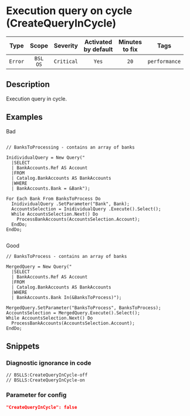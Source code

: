 # Execution query on cycle (CreateQueryInCycle)

|  Type   |        Scope        |  Severity  | Activated<br>by default | Minutes<br>to fix |     Tags      |
|:-------:|:-------------------:|:----------:|:-----------------------------:|:-----------------------:|:-------------:|
| `Error` | `BSL`<br>`OS` | `Critical` |             `Yes`             |          `20`           | `performance` |

<!-- Блоки выше заполняются автоматически, не трогать -->
## Description

Execution query in cycle.

## Examples

Bad

```bsl

// BanksToProcessing - contains an array of banks

InidividualQuery = New Query("
  |SELECT
  | BankAccounts.Ref AS Account
  |FROM
  | Catalog.BankAccounts AS BankAccounts
  |WHERE
  | BankAccounts.Bank = &Bank");

For Each Bank From BanksToProcess Do
  InidividualQuery .SetParameter("Bank", Bank);
  AccountsSelection = InidividualQuery .Execute().Select();
  While AccountsSelection.Next() Do
    ProcessBankAccounts(AccountsSelection.Account);
  EndDo;
EndDo;


```

Good

```bsl
// BanksToProcess - contains an array of banks

MergedQuery = New Query("
  |SELECT
  | BankAccounts.Ref AS Account
  |FROM
  | Catalog.BankAccounts AS BankAccounts
  |WHERE
  | BankAccounts.Bank In(&BanksToProcess)");

MergedQuery.SetParameter("BanksToProcess", BanksToProcess);
AccountsSelection = MergedQuery.Execute().Select();
While AccountsSelection.Next() Do
  ProcessBankAccounts(AccountsSelection.Account);
EndDo;

```

## Snippets

<!-- Блоки ниже заполняются автоматически, не трогать -->
### Diagnostic ignorance in code

```bsl
// BSLLS:CreateQueryInCycle-off
// BSLLS:CreateQueryInCycle-on
```

### Parameter for config

```json
"CreateQueryInCycle": false
```
